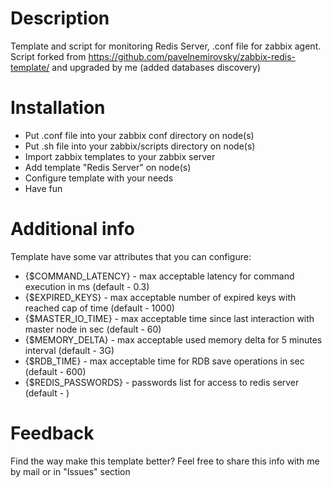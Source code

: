 # Description
Template and script for monitoring Redis Server, .conf file for zabbix agent.
Script forked from https://github.com/pavelnemirovsky/zabbix-redis-template/ and upgraded by me (added databases discovery)

# Installation
- Put .conf file into your zabbix conf directory on node(s)
- Put .sh file into your zabbix/scripts directory on node(s)
- Import zabbix templates to your zabbix server
- Add template "Redis Server" on node(s)
- Configure template with your needs
- Have fun

# Additional info
Template have some var attributes that you can configure:
- {$COMMAND_LATENCY} - max acceptable latency for command execution in ms (default - 0.3)
- {$EXPIRED_KEYS} - max acceptable number of expired keys with reached cap of time (default - 1000)
- {$MASTER_IO_TIME} - max acceptable time since last interaction with master node in sec (default - 60)
- {$MEMORY_DELTA} - max acceptable used memory delta for 5 minutes interval (default - 3G)
- {$RDB_TIME} - max acceptable time for RDB save operations in sec (default - 600)
- {$REDIS_PASSWORDS} - passwords list for access to redis server (default - )

# Feedback
Find the way make this template better? Feel free to share this info with me by mail or in "Issues" section
